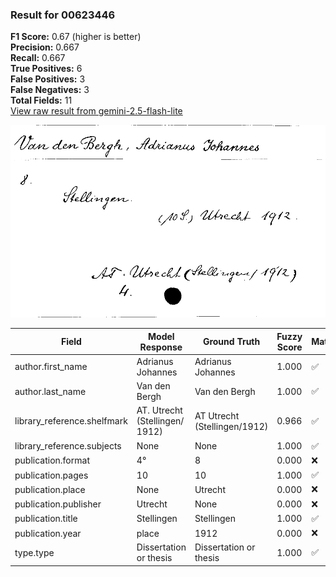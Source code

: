 ### Result for 00623446
**F1 Score:** 0.67 (higher is better)<br>**Precision:** 0.667<br>**Recall:** 0.667<br>**True Positives:** 6<br>**False Positives:** 3<br>**False Negatives:** 3<br>**Total Fields:** 11<br>[View raw result from gemini-2.5-flash-lite](https://github.com/RISE-UNIBAS/humanities_data_benchmark/blob/main/results/2025-10-01/T0208/request_T0208_00623446.json)

<img src="https://github.com/RISE-UNIBAS/humanities_data_benchmark/blob/main/benchmarks/zettelkatalog/images/00623446.jpg?raw=true" alt="00623446" width="600px">

| Field | Model Response | Ground Truth | Fuzzy Score | Match |
|-------|----------------|--------------|-------------|-------|
| author.first_name | Adrianus Johannes | Adrianus Johannes | 1.000 | ✅ |
| author.last_name | Van den Bergh | Van den Bergh | 1.000 | ✅ |
| library_reference.shelfmark | AT. Utrecht (Stellingen/ 1912) | AT Utrecht (Stellingen/1912) | 0.966 | ✅ |
| library_reference.subjects | None | None | 1.000 | ✅ |
| publication.format | 4° | 8 | 0.000 | ❌ |
| publication.pages | 10 | 10 | 1.000 | ✅ |
| publication.place | None | Utrecht | 0.000 | ❌ |
| publication.publisher | Utrecht | None | 0.000 | ❌ |
| publication.title | Stellingen | Stellingen | 1.000 | ✅ |
| publication.year | place | 1912 | 0.000 | ❌ |
| type.type | Dissertation or thesis | Dissertation or thesis | 1.000 | ✅ |
